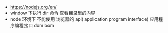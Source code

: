 + https://nodejs.org/en/
+ window 下执行 dir 命令 查看目录里的内容
+ node 环境下 不能使用 浏览器的 api( application program interface) 应用程序编程接口  dom   bom